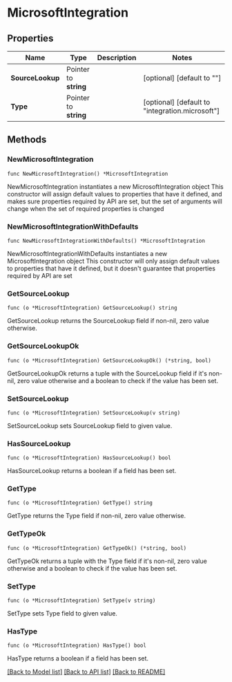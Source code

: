 # MicrosoftIntegration

## Properties

Name | Type | Description | Notes
------------ | ------------- | ------------- | -------------
**SourceLookup** | Pointer to **string** |  | [optional] [default to ""]
**Type** | Pointer to **string** |  | [optional] [default to "integration.microsoft"]

## Methods

### NewMicrosoftIntegration

`func NewMicrosoftIntegration() *MicrosoftIntegration`

NewMicrosoftIntegration instantiates a new MicrosoftIntegration object
This constructor will assign default values to properties that have it defined,
and makes sure properties required by API are set, but the set of arguments
will change when the set of required properties is changed

### NewMicrosoftIntegrationWithDefaults

`func NewMicrosoftIntegrationWithDefaults() *MicrosoftIntegration`

NewMicrosoftIntegrationWithDefaults instantiates a new MicrosoftIntegration object
This constructor will only assign default values to properties that have it defined,
but it doesn't guarantee that properties required by API are set

### GetSourceLookup

`func (o *MicrosoftIntegration) GetSourceLookup() string`

GetSourceLookup returns the SourceLookup field if non-nil, zero value otherwise.

### GetSourceLookupOk

`func (o *MicrosoftIntegration) GetSourceLookupOk() (*string, bool)`

GetSourceLookupOk returns a tuple with the SourceLookup field if it's non-nil, zero value otherwise
and a boolean to check if the value has been set.

### SetSourceLookup

`func (o *MicrosoftIntegration) SetSourceLookup(v string)`

SetSourceLookup sets SourceLookup field to given value.

### HasSourceLookup

`func (o *MicrosoftIntegration) HasSourceLookup() bool`

HasSourceLookup returns a boolean if a field has been set.

### GetType

`func (o *MicrosoftIntegration) GetType() string`

GetType returns the Type field if non-nil, zero value otherwise.

### GetTypeOk

`func (o *MicrosoftIntegration) GetTypeOk() (*string, bool)`

GetTypeOk returns a tuple with the Type field if it's non-nil, zero value otherwise
and a boolean to check if the value has been set.

### SetType

`func (o *MicrosoftIntegration) SetType(v string)`

SetType sets Type field to given value.

### HasType

`func (o *MicrosoftIntegration) HasType() bool`

HasType returns a boolean if a field has been set.


[[Back to Model list]](../README.md#documentation-for-models) [[Back to API list]](../README.md#documentation-for-api-endpoints) [[Back to README]](../README.md)



